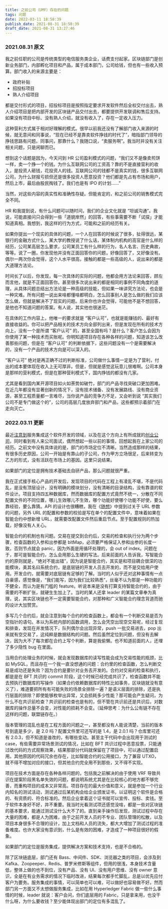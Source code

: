 ```yaml
---
title: 之前公司（UMF）存在的问题
tags: 问题
date: 2022-03-11 18:58:39
publish_date: 2021-08-31 18:58:39
draft_date: 2021-08-31 13:27:46
---
```


### 2021.08.31 原文

我之前任职的公司是传统类型的电信服务类企业，话费支付起家。区块链部门是创新业务部门，内部孵化项目和产品，属于成本部门，公司给钱，但也有一些收入预算。部门收入的来源主要是：

- 政府补贴
- 招投标项目
- 熟人介绍项目

都是交付形式的项目，招投标项目是按照指定要求开发软件然后全权交付出去，熟人介绍项目是把内部开发的区块链产品交付出去，都要提供开发联调和售后支持。如果没有项目中标、没有熟人介绍，就没有收入了，存在一定收入压力。

这种营利方式属于相对好理解的模式。很早以前我还没有了解部门收入来源的时候，就无意间和同事说，“现在已经不是靠卖软件挣钱的时代了”，暗指部门领导的挣钱思路有问题。同事问，那靠什么？我随口说，“卖服务啊”。我当时并没有关注相关问题，只是闲聊而已。

想到这个话题是因为，今天问到 HR 公司盈利模式的问题，“我们又不是像卖煎饼一样，卖一个挣一个的钱。为什么互联网公司的工资高？靠的不是直接营利的收入，是投资人砸钱，花投资人的钱。互联网公司的钱都不是真实的钱，很多互联网公司，为什么财报亏损但还是很多投资人愿意投资？他们都是先占有市场和用户，然后上市，最后由股民掏钱了。我们也是有 IPO 的计划……”

当然，对这些内容的真实性和准确性存疑。但能肯定的，和之前公司的销售模式完全不同。

HR 和我提到说，有什么问题可以随时问，我们的企业文化就是 “坦诚沟通”。我说，可能直接问只会得到一些「道貌岸然」的回答，有些事需要不断「试探」才能知道真相。我想到，我这样的行为方式，可能和之前的经历有关。

如果你提出一个现实的具体的问题，一个人在回答的时候说了很多，扯得很远，某银行的金融方式什么，某大学的教授说了什么话，某体制内机构的高官是什么样的经历，公司某高层怎么要求，公司某员工有什么样的行为，名人名言、历史典故，等等。说了一圈，你发现他并没有正面回答你的问题，好像回答了，又好像没有。偶尔一两次你会觉得，这个人水平很高，接触的都是一些高级的人，说出来的都是大道理方法论。

时间长了以后，你发现，每一次具体的实际的问题，他都会用方法论来回答，顾左而言他，就是不正面回答你。甚至很多次说出来的都是相同的事例不同角度的道理，从具体问题总结出方法论是一种高级的技能，但如果一味讲究方法论，也会是一种灾难。所有问题一说出来啥都懂啥都明白，怎么回事别人是怎么做的我们应该怎么做，但就是解决不了现实的问题。后来你也许会觉得，可能他不是不想回答，是他也不知道问题的答案。有人说，其实他也很迷茫。

在具体的工作内容上，他唯一的要求就是 “客户认可”，也就是能赚钱的、最好有直接收益的。你可以把产品相关的技术方向全部列出来，但是发现在所有的技术方向上，没有一个是所谓 “客户认可” 的，甚至全国有吗？是什么？客户怎么会因为你使用了某一种技术而买账呢。你明知道项目存在各种各样的问题，知道该怎么改善那些问题，但是在 “客户认可” 的判断依据下，这些问题没有一个是需要解决的，没有一个产品的技术方向是可以深入的。

“客户认可” 绝对是再正确不过的判断标准，公司做什么事情一定是为了营利，付出的成本要体现在收入上无可厚非。但是，但就是感觉这玩意儿很难啊。公司本身是那样的营利模式，但是在那种营利模式下，国内挣钱的都没有几家。

尤其是看到国内某开源项目如火如荼势如破竹，部门的产品寻找突破口更加困难。在近几年都没有显著创新的情况下，没有技术储备、没有发展路线、没有商业资源，甚至工程质量都一言难尽，当你说产品的竞争力不足，又会听到说 “其实我们公司不是专门做这个的”，公司的高层几度放弃部门和产品，这些都预示着部门在走向灭亡。

### 2022.03.11 更新

最近[注意到](/micro-blog/#2022-10)服务集成这个软件开发的领域，以及在这个方向上有所成就的[创业公司](https://coolshell.cn/articles/20765.html)，同时看到有人来公司面试，偶然想起一些以前的事情，回想起我在上家公司的经历。之前文中没有具体说的是，部门的市场定位不清晰。当然造成那样的结果，有很多历史原因，公司一开始是有靠山的子公司，作为甲方立场很足，后来转变为乙方的形式，没有活跃在市场上的基因。这里只说结果。

如果部门的定位是拥有技术基础去自研产品，那么问题就很严重。

我在正式接手核心产品的开发后，发现项目的代码在工程上有凌乱不堪，不是代码乱，是没有顶层设计，没有明确的模块划分，没有清晰的目录结构，没有靠谱的软件设计。项目支持四五种数据库，然而数据库的配置方式竟然不统一，分散在不同配置文件的不同位置，哪儿生效哪儿不生效，哪个功能好使哪个功能不好使，要么靠经验，要么靠猜。API 的设计也很糟糕，我在《[随想](/2021/11/23/%E9%9A%8F%E6%83%B3/)》中提到过关于 URL 参数的问题，另外 URL 的配置和参数的校验是写在单个的配置文件中，意味着如果在智能合约中想新增 URL，就需要改配置文件然后重启节点。至于配置规则的热加载，好像没有人关心。

智能合约的机制也有问题。交易在提交到合约后，交易的检查和执行分为两个步骤，检查函数的入参和出参都是 bitMap，必须要严格保证入参和出参的长度一致，否则节点就会 panic，因为外面是用循环处理的，会 out of index。问题在于，那可是智能合约，怎么会用那么生硬的写法。后来前面的人告诉我，写智能合约的原则就是，“绝对不能出错”，因为说是智能合约，其实是和项目耦合很深的功能模块，美其名曰系统合约，是底层链的开发人员去开发的，而不是交给用户使用。开发合约，就需要对底层链有足够的了解。当时的人似乎还对这种事情有一点自豪感，感觉像是，“我们能写，因为我们比较熟悉”，丝毫不认为那是一种功能的不健全，而认为是有门槛的 feature。听说本来是没有打算支持智能合约的，由于需要的不断扩张，就硬生生加上了。当时的某人还拿 leader 的某篇文章奉为真理，说，其实区块链也不一定需要智能合约，对那种和广义智能合约理念背道而驰的设计大加赞赏。

多写几个合约后，就会注意到每个合约的检查函数上，都会有一个判断交易是否为空指针的语句。本以为系统内部的函数调用，怎么会凭空出现空交易呢，经过复现和排查，发现在并发情况下，队列偶尔会出现异常，push 一批交易进去，pop 出来就有空交易了，这纯粹是数据结构的问题。然后虽然定位到问题，但没有去解决，因为大不了每次都在合约上写个判断，算是我偷懒。也不知道前面的人，还埋了多少隐性 bug 在里面。

当用合约处理业务的时候，就会发现数据库的读写性能会成为交易性能的瓶颈，比如 MySQL，而且存在一个我一直没想通的问题：合约里的检查函数，怎么判断交易是成功还是失败？因为合约是要针对业务去开发的。合约对交易的检查和执行，都是是在 BFT 共识的 commit 阶段，这个时候已经完成共识了，检查函数并不能去预执行数据库的写操作（如果合约依赖数据库的特性比如事务，区块链就没有意义了），难道要把所有有可能失败的场景全排除一遍？是语义层面的排除，还是执行层面的排除？即使能够枚举出异常，又会损耗多少性能？那可能会产生疑问，为什么不在共识前检查？共识前的检查也是有的，但不管在共识前还是共识后，对数据库的操作总量不会变，对性能的损耗不会变。（延伸思考：为什么公有链不存在这样的问题，联盟链存在。）

版本管理的混乱也是在工程方面的问题之一，甚至都没有人能说清楚，当前的版本号到底是多少，是 2.0 吗？配置文件里可还写的是 1.4，是 2.0.1 吗？仓库里可还有 2.0.3，但不知道是谁改的，有哪些变动。甚至主干代码中会出现用于测试的 case，有些需要异常场景测试的情况，比如在 BFT 共识过程中恶意投票，只能通过改代码的方式观察效果，结果那部分代码就保留在了项目中，可以通过配置启用。其他原因的代码冗余也存在，比如智能合约的公用接口，为了兼容 UTXO，就不得不增加对应的接口，但其他合约完全用不到那些，又不得不实现。

项目在技术方面是存在各种各样问题的，包括我之前解决的由于使用 VRF 导致共识在提案阶段黑名单失效的问题，都说明系统尤其是在比较核心的地方都不够完善，而重构项目的成本又非常高。项目存在的最大价值和意义，就是参加一个行业内知名的测试活动，测试通过后某机构会给企业颁发证书，以证明这个软件是合格的、有资质的、符合标准的。然后企业拿着这个证书就可以宣传、投标、卖钱。至于软件本身好不好，并不重要。我当时光看测试项还感觉没啥，都是一些对区块链的基本要求，能通过测试没什么大不了的。直到亲手操作后发现，测试过程中存在大量的困难，都是人为困难，由于之前开发人员的不专业、团队管理的松散，以及项目本身很多不合理的设计，加上文档和人员的流失，都大大增加了测试过程的准备难度。也许大家没有意识到，什么是有效的困难，才造成了一种项目很好的假象。

如果部门的定位是服务集成，提供解决方案和技术支持，也是不合格的。

除了区块链底层，部门还有 Bass、中间件、SDK、浏览器之类的项目，会涉及到 Kafka、Zoopeeper、Redis、普罗米修斯等组件，但用的很浅，本身技术含量低，整体上做的也不到位，没有产品、没有 UI、没有用户思维、没有 owner 意识，全是在有业务需求的情况下临时改进，结果每次都手忙脚乱，总是以优先应付客户为要务。服务集成的事情，可以简单也可以难，可以做好也容易做不好。然而部门另一方面又不太想做服务集成，比如在用 Hyperledger Fabric 做一些什么事情的时候，leader 就说：客户会问，你们底层用的 Fabric，只是拿来用，也没干什么呀，为什么要收钱？至少能体现出部门的定位有多混乱了。

